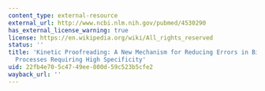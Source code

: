 ```yaml
---
content_type: external-resource
external_url: http://www.ncbi.nlm.nih.gov/pubmed/4530290
has_external_license_warning: true
license: https://en.wikipedia.org/wiki/All_rights_reserved
status: ''
title: 'Kinetic Proofreading: A New Mechanism for Reducing Errors in Biosynthetic
  Processes Requiring High Specificity'
uid: 22fb4e70-5c47-49ee-800d-59c523b5cfe2
wayback_url: ''
---
```

